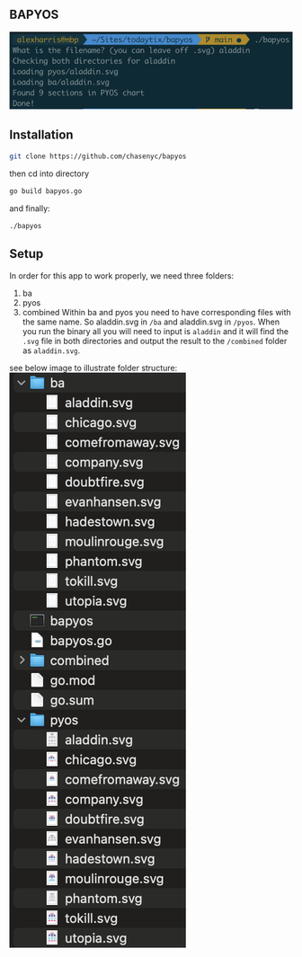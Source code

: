 ## BAPYOS

![in use](/assets/screenshot.png)
## Installation
```sh
git clone https://github.com/chasenyc/bapyos
```
then cd into directory
```sh
go build bapyos.go
```
and finally:
```sh
./bapyos
```

## Setup
In order for this app to work properly, we need three folders:
1. ba
1. pyos
3. combined
Within ba and pyos you need to have corresponding files with the same name. So aladdin.svg in `/ba` and aladdin.svg in `/pyos`. When you run the binary all you will need to input is `aladdin` and it will find the `.svg` file in both directories and output the result to the `/combined` folder as `aladdin.svg`.

see below image to illustrate folder structure:
![folder structure](/assets/screenshot2.png)